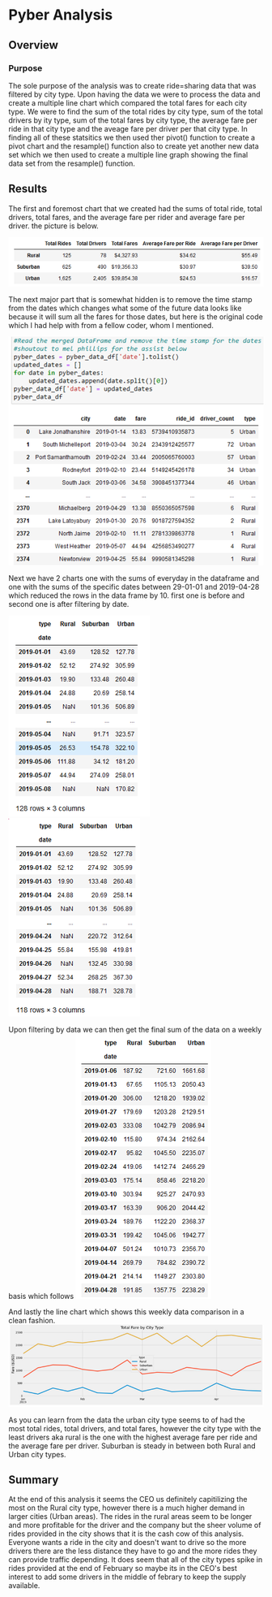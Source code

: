 # Pyber Analysis

## Overview

### Purpose

The sole purpose of the analysis was to create ride=sharing data that was filtered by city type. Upon having the data we were to process the data and create a multiple line chart which compared the total fares for each city type. We were to find the sum of the total rides by city type, sum of the total drivers by ity type, sum of the total fares by city type, the average fare per ride in that city type and the aveage fare per driver per that city type. In finding all of these statsitics we then used ther pivot() function to create a pivot chart and the resample() function also to create yet another new data set which we then used to create a multiple line graph showing the final data set from the resample() function.
   
## Results
The first and foremost chart that we created had the sums of total ride, total drivers, total fares, and the average fare per rider and average fare per driver. the picture is below.

![image1](https://github.com/Ajsforlife/Pyber_Analysis/blob/main/challenge_pictures/Screenshot%202022-06-27%20180931.png)

The next major part that is somewhat hidden is to remove the time stamp from the dates which changes what some of the future data looks like because it will sum all the fares for those dates, but here is the original code which I had help with from a fellow coder, whom I mentioned.

![image2](https://github.com/Ajsforlife/Pyber_Analysis/blob/main/challenge_pictures/Screenshot%202022-06-27%20181647.png)

Next we have 2 charts one with the sums of everyday in the dataframe and one with the sums of the specific dates between 29-01-01 and 2019-04-28 which reduced the rows in the data frame by 10. first one is before and second one is after filtering by date.

![image3](https://github.com/Ajsforlife/Pyber_Analysis/blob/main/challenge_pictures/before%20date%20modification.png)
![image4](https://github.com/Ajsforlife/Pyber_Analysis/blob/main/challenge_pictures/modifid%20by%20date.png)

Upon filtering by data we can then get the final sum of the data on a weekly basis which follows
![image5](https://github.com/Ajsforlife/Pyber_Analysis/blob/main/challenge_pictures/Screenshot%202022-06-27%20181855.png)

And lastly the line chart which shows this weekly data comparison in a clean fashion.
![image6](https://github.com/Ajsforlife/Pyber_Analysis/blob/main/challenge_pictures/Screenshot%202022-06-27%20181840.png)

As you can learn from the data the urban city type seems to of had the most total rides, total drivers, and total fares, however the city type with the least drivers aka rural is the one with the highest average fare per ride and the average fare per driver. Suburban is steady in between both Rural and Urban city types.
        
## Summary
At the end of this analysis it seems the CEO us definitely capitilizing the most on the Rural city type, however there is a much higher demand in larger cities (Urban areas). The rides in the rural areas seem to be longer and more profitable for the driver and the company but the sheer volume of rides provided in the city shows that it is the cash cow of this analysis. Everyone wants a ride in the city and doesn't want to drive so the more drivers there are the less distance they have to go and the more rides they can provide traffic depending. It does seem that all of the city types spike in rides provided at the end of February so maybe its in the CEO's best interest to add some drivers in the middle of febrary to keep the supply available.

